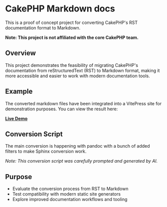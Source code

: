 # CakePHP Markdown docs

This is a proof of concept project for converting CakePHP's RST documentation format to Markdown.

**Note: This project is not affiliated with the core CakePHP team.**

## Overview

This project demonstrates the feasibility of migrating CakePHP's documentation from reStructuredText (RST) to Markdown format, making it more accessible and easier to work with modern documentation tools.

## Example

The converted markdown files have been integrated into a VitePress site for demonstration purposes. You can view the result here:

**[Live Demo](https://jaspersmet.be/cakephp-docs-md/)**

## Conversion Script

The main conversion is happening with pandoc with a bunch of added filters to make Sphinx conversion work.

*Note: This conversion script was carefully prompted and generated by AI.*

## Purpose

- Evaluate the conversion process from RST to Markdown
- Test compatibility with modern static site generators
- Explore improved documentation workflows and tooling